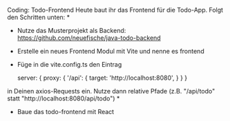 Coding: Todo-Frontend
Heute baut ihr das Frontend für die Todo-App. Folgt den Schritten unten:
*
* Nutze das Musterprojekt als Backend: https://github.com/neuefische/java-todo-backend
* Erstelle ein neues Frontend Modul mit Vite und nenne es frontend
* Füge in die vite.config.ts den Eintrag

  server: {
  proxy: {
  '/api': {
  target: 'http://localhost:8080',
  }
  }
  }

in Deinen axios-Requests ein. Nutze dann relative Pfade (z.B. "/api/todo" statt "http://localhost:8080/api/todo")
*
* Baue das todo-frontend mit React

